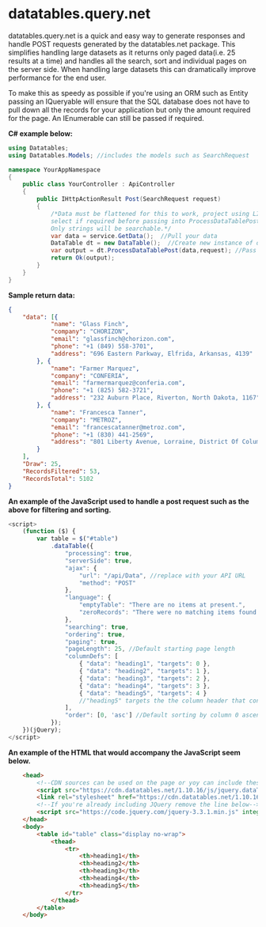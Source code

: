 # datatables.query.net
datatables.query.net is a quick and easy way to generate responses and handle POST requests generated by the datatables.net package.  This simplifies handling large datasets as it returns only paged data(i.e. 25 results at a time) and handles all the search, sort and individual pages on the server side.  When handling large datasets this can dramatically improve performance for the end user.

To make this as speedy as possible if you're using an ORM such as Entity passing an IQueryable will ensure that the SQL database does not have to pull down all the records for your application but only the amount required for the page.  An IEnumerable can still be passed if required.

**C# example below:**
```cs
using Datatables;
using Datatables.Models; //includes the models such as SearchRequest

namespace YourAppNamespace
{
    public class YourController : ApiController
    {
		public IHttpActionResult Post(SearchRequest request)
		{
			/*Data must be flattened for this to work, project using LINQ
			select if required before passing into ProcessDataTablePost method.
			Only strings will be searchable.*/
			var data = service.GetData();  //Pull your data
			DataTable dt = new DataTable();  //Create new instance of datatable
			var output = dt.ProcessDataTablePost(data,request); //Pass in your data and the request object to get the final output
			return Ok(output);
		}
	}
}
```
**Sample return data:**
```json
{
	"data": [{
			"name": "Glass Finch",
			"company": "CHORIZON",
			"email": "glassfinch@chorizon.com",
			"phone": "+1 (849) 558-3701",
			"address": "696 Eastern Parkway, Elfrida, Arkansas, 4139"
		}, {
			"name": "Farmer Marquez",
			"company": "CONFERIA",
			"email": "farmermarquez@conferia.com",
			"phone": "+1 (825) 582-3721",
			"address": "232 Auburn Place, Riverton, North Dakota, 1167"
		}, {
			"name": "Francesca Tanner",
			"company": "METROZ",
			"email": "francescatanner@metroz.com",
			"phone": "+1 (830) 441-2569",
			"address": "801 Liberty Avenue, Lorraine, District Of Columbia, 2946"
		}
	],
	"Draw": 25,
	"RecordsFiltered": 53,
	"RecordsTotal": 5102
}
```
**An example of the JavaScript used to handle a post request such as the above for filtering and sorting.**
```javascript
<script>
	(function ($) {
		var table = $("#table")
			.dataTable({
				"processing": true,
				"serverSide": true,
				"ajax": {
					"url": "/api/Data", //replace with your API URL
					"method": "POST"
				},
				"language": {
					"emptyTable": "There are no items at present.",
					"zeroRecords": "There were no matching items found."
				},
				"searching": true,
				"ordering": true,
				"paging": true,
				"pageLength": 25, //Default starting page length
				"columnDefs": [
					{ "data": "heading1", "targets": 0 },  
					{ "data": "heading2", "targets": 1 },
					{ "data": "heading3", "targets": 2 },
					{ "data": "heading4", "targets": 3 },
					{ "data": "heading5", "targets": 4 }
					//"heading5" targets the the column header that contains heading5 while the 4 represents the 5th column in the data object that is returned by this package.
				],
				"order": [0, 'asc'] //Default sorting by column 0 ascending
			});
	})(jQuery);
</script>
```
**An example of the HTML that would accompany the JavaScript seem below.**
```html
	<head>
		<!--CDN sources can be used on the page or yoy can include these manually, if you've already included this; remove these lines-->
		<script src="https://cdn.datatables.net/1.10.16/js/jquery.dataTables.min.js"></script>
		<link rel="stylesheet" href="https://cdn.datatables.net/1.10.16/css/jquery.dataTables.min.css">
		<!--If you're already including JQuery remove the line below-->
		<script src="https://code.jquery.com/jquery-3.3.1.min.js" integrity="sha256-FgpCb/KJQlLNfOu91ta32o/NMZxltwRo8QtmkMRdAu8=" crossorigin="anonymous"></script>
	</head>
	<body>
		<table id="table" class="display no-wrap">
			<thead>
				<tr>
					<th>heading1</th>
					<th>heading2</th>
					<th>heading3</th>
					<th>heading4</th>
					<th>heading5</th>
				</tr>
			</thead>
		</table>
	</body>
```
